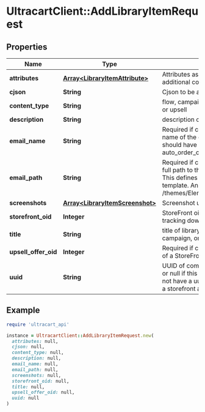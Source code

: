 # UltracartClient::AddLibraryItemRequest

## Properties

| Name | Type | Description | Notes |
| ---- | ---- | ----------- | ----- |
| **attributes** | [**Array&lt;LibraryItemAttribute&gt;**](LibraryItemAttribute.md) | Attributes associated with the library item to contain additional configuration. | [optional] |
| **cjson** | **String** | Cjson to be added to library | [optional] |
| **content_type** | **String** | flow, campaign, cjson, email, transactional_email, postcard or upsell | [optional] |
| **description** | **String** | description of library item | [optional] |
| **email_name** | **String** | Required if content_type is transactional_email. This is the name of the email template (html, not text).  This name should have a .vm file extension.  An example is auto_order_cancel_html.vm | [optional] |
| **email_path** | **String** | Required if content_type is transactional_email. This is the full path to the email template stored in the file system.  This defines which StoreFront contains the desired email template.  An example is /themes/Elements/core/emails/auto_order_cancel_html.vm | [optional] |
| **screenshots** | [**Array&lt;LibraryItemScreenshot&gt;**](LibraryItemScreenshot.md) | Screenshot urls for display | [optional] |
| **storefront_oid** | **Integer** | StoreFront oid where content originates necessary for tracking down relative assets | [optional] |
| **title** | **String** | title of library item, usually the name of the flow or campaign, or description of cjson | [optional] |
| **upsell_offer_oid** | **Integer** | Required if content_type is upsell. This is object identifier of a StoreFront Upsell Offer. | [optional] |
| **uuid** | **String** | UUID of communication flow, campaign, email, postcard, or null if this item is something else. transactional_email do not have a uuid because they are singleton objects within a storefront and easily identifiable by name | [optional] |

## Example

```ruby
require 'ultracart_api'

instance = UltracartClient::AddLibraryItemRequest.new(
  attributes: null,
  cjson: null,
  content_type: null,
  description: null,
  email_name: null,
  email_path: null,
  screenshots: null,
  storefront_oid: null,
  title: null,
  upsell_offer_oid: null,
  uuid: null
)
```

